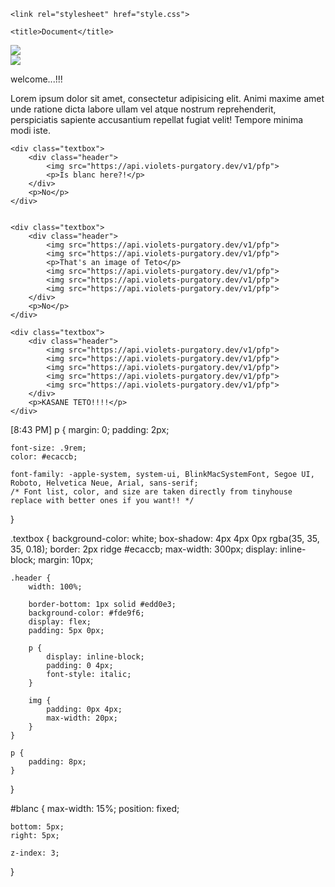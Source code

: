 <!DOCTYPE html>
<html lang="en">

<head>
    <meta charset="UTF-8">
    <meta name="viewport" content="width=device-width, initial-scale=1.0">

    <link rel="stylesheet" href="style.css">

    <title>Document</title>
</head>

<body>
    <img id="blanc" src="./BLANC IS HERE.png">
    <!-- Blanc is here! -->
    <div class="textbox">
        <div class="header">
            <img src="https://gifcity.carrd.co/assets/images/gallery294/82453da5.gif?v=47652796">
            <p>welcome...!!!</p>
        </div>
        <p>Lorem ipsum dolor sit amet, consectetur adipisicing elit. Animi maxime amet unde ratione dicta labore ullam
            vel atque nostrum reprehenderit, perspiciatis sapiente accusantium repellat fugiat velit! Tempore minima
            modi iste.</p>
    </div>

    <div class="textbox">
        <div class="header">
            <img src="https://api.violets-purgatory.dev/v1/pfp">
            <p>Is blanc here?!</p>
        </div>
        <p>No</p>
    </div>


    <div class="textbox">
        <div class="header">
            <img src="https://api.violets-purgatory.dev/v1/pfp">
            <img src="https://api.violets-purgatory.dev/v1/pfp">
            <p>That's an image of Teto</p>
            <img src="https://api.violets-purgatory.dev/v1/pfp">
            <img src="https://api.violets-purgatory.dev/v1/pfp">
            <img src="https://api.violets-purgatory.dev/v1/pfp">
        </div>
        <p>No</p> 
    </div>

    <div class="textbox">
        <div class="header">
            <img src="https://api.violets-purgatory.dev/v1/pfp">
            <img src="https://api.violets-purgatory.dev/v1/pfp">
            <img src="https://api.violets-purgatory.dev/v1/pfp">
            <img src="https://api.violets-purgatory.dev/v1/pfp">
            <img src="https://api.violets-purgatory.dev/v1/pfp">
        </div>
        <p>KASANE TETO!!!!</p>
    </div>
</body>

</html>
[8:43 PM]
p {
    margin: 0;
    padding: 2px;

    font-size: .9rem;
    color: #ecaccb;

    font-family: -apple-system, system-ui, BlinkMacSystemFont, Segoe UI, Roboto, Helvetica Neue, Arial, sans-serif;
    /* Font list, color, and size are taken directly from tinyhouse
    replace with better ones if you want!! */
}

.textbox {
    background-color: white;
    box-shadow: 4px 4px 0px rgba(35, 35, 35, 0.18);
    border: 2px ridge #ecaccb;
    max-width: 300px;
    display: inline-block;
    margin: 10px;

    .header {
        width: 100%;
        
        border-bottom: 1px solid #edd0e3;
        background-color: #fde9f6;
        display: flex;
        padding: 5px 0px;

        p {
            display: inline-block;
            padding: 0 4px;
            font-style: italic;
        }

        img {
            padding: 0px 4px;
            max-width: 20px;
        }
    }

    p {
        padding: 8px;
    }
}

#blanc {
    max-width: 15%;
    position: fixed;

    bottom: 5px;
    right: 5px;
    
    z-index: 3;
}
